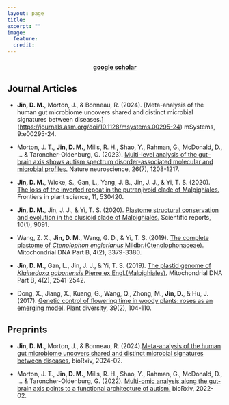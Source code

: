 ```yaml
---
layout: page
title: 
excerpt: ""
image:
  feature:
  credit:
---
```


<center>
<h4><a href="https://scholar.google.com/citations?user=Ud0HtzMAAAAJ&hl=en">google scholar</a></h4>
</center>


## Journal Articles

- **Jin, D. M.**, Morton, J., & Bonneau, R. (2024). [Meta-analysis of the human gut microbiome uncovers shared and distinct microbial signatures between diseases.] (https://journals.asm.org/doi/10.1128/msystems.00295-24) mSystems, 9:e00295-24.

- Morton, J. T., **Jin, D. M.**, Mills, R. H., Shao, Y., Rahman, G., McDonald, D., ... & Taroncher-Oldenburg, G. (2023). [Multi-level analysis of the gut–brain axis shows autism spectrum disorder-associated molecular and microbial profiles.](https://www.nature.com/articles/s41593-023-01361-0) Nature neuroscience, 26(7), 1208-1217.

- **Jin, D. M.**, Wicke, S., Gan, L., Yang, J. B., Jin, J. J., & Yi, T. S. (2020). [The loss of the inverted repeat in the putranjivoid clade of Malpighiales.](https://www.frontiersin.org/journals/plant-science/articles/10.3389/fpls.2020.00942/full) Frontiers in plant science, 11, 530420.

- **Jin, D. M.**, Jin, J. J., & Yi, T. S. (2020). [Plastome structural conservation and evolution in the clusioid clade of Malpighiales.](https://www.nature.com/articles/s41598-020-66024-7) Scientific reports, 10(1), 9091.

- Wang, Z. X., **Jin, D. M.**, Wang, G. D., & Yi, T. S. (2019). [The complete plastome of *Ctenolophon englerianus* Mildbr.(Ctenolophonaceae).](https://www.tandfonline.com/doi/full/10.1080/23802359.2019.1673684) Mitochondrial DNA Part B, 4(2), 3379-3380.

- **Jin, D. M.**, Gan, L., Jin, J. J., & Yi, T. S. (2019). [The plastid genome of *Klainedoxa gabonensis* Pierre ex Engl.(Malpighiales).](https://www.tandfonline.com/doi/full/10.1080/23802359.2019.1639557) Mitochondrial DNA Part B, 4(2), 2541-2542.

- Dong, X., Jiang, X., Kuang, G., Wang, Q., Zhong, M., **Jin, D.**, & Hu, J. (2017). [Genetic control of flowering time in woody plants: roses as an emerging model.](https://www.sciencedirect.com/science/article/pii/S2468265916300762) Plant diversity, 39(2), 104-110.

## Preprints

- **Jin, D. M.**, Morton, J., & Bonneau, R. (2024).[Meta-analysis of the human gut microbiome uncovers shared and distinct microbial signatures between diseases.](https://www.biorxiv.org/content/10.1101/2024.02.27.582333v1) bioRxiv, 2024-02.

- Morton, J. T., **Jin, D. M.**, Mills, R. H., Shao, Y., Rahman, G., McDonald, D., ... & Taroncher-Oldenburg, G. (2022). [Multi-omic analysis along the gut-brain axis points to a functional architecture of autism.](https://www.biorxiv.org/content/10.1101/2022.02.25.482050v2) bioRxiv, 2022-02.
